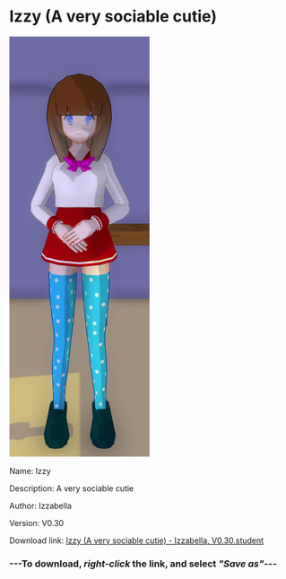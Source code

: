 # Izzy (A very sociable cutie)

<img src = "https://raw.githubusercontent.com/Arbiter1223/Daigaku-Gurashi-Custom-Students/master/Students/Files/Izzy%20(A%20very%20sociable%20cutie).png">

Name: Izzy

Description: A very sociable cutie

Author: Izzabella

Version: V0.30

Download link: <a href="https://raw.githubusercontent.com/Arbiter1223/Daigaku-Gurashi-Custom-Students/master/Students/Files/Izzy%20(A%20very%20sociable%20cutie)%20-%20Izzabella%2C%20V0.30.student">Izzy (A very sociable cutie) - Izzabella, V0.30.student</a>

### ---**To download, _right-click_ the link, and select _"Save as"_**---
